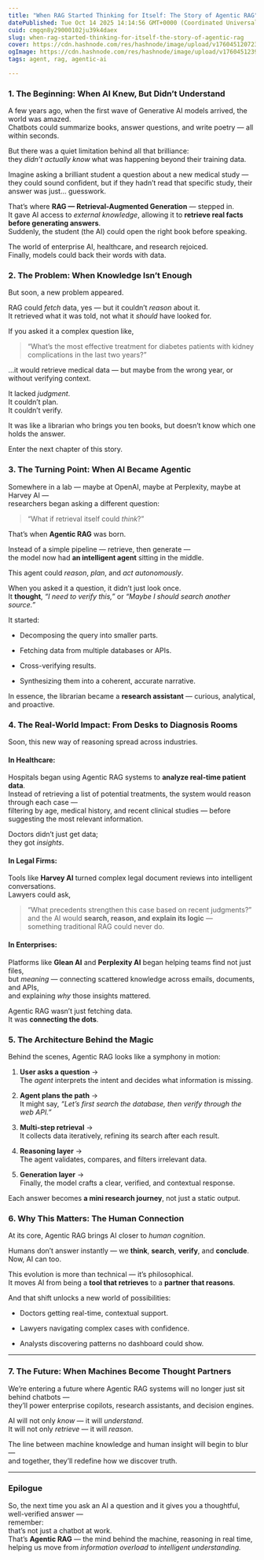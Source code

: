 ```yaml
---
title: "When RAG Started Thinking for Itself: The Story of Agentic RAG"
datePublished: Tue Oct 14 2025 14:14:56 GMT+0000 (Coordinated Universal Time)
cuid: cmgqn8y29000102ju39k4daex
slug: when-rag-started-thinking-for-itself-the-story-of-agentic-rag
cover: https://cdn.hashnode.com/res/hashnode/image/upload/v1760451207236/57c3bd1a-e97a-4652-8210-ed41ca36b5f9.png
ogImage: https://cdn.hashnode.com/res/hashnode/image/upload/v1760451239117/cba04a2b-c40b-4157-83b0-077dc5ec4836.png
tags: agent, rag, agentic-ai

---
```


### **1\. The Beginning: When AI Knew, But Didn’t Understand**

A few years ago, when the first wave of Generative AI models arrived, the world was amazed.  
Chatbots could summarize books, answer questions, and write poetry — all within seconds.

But there was a quiet limitation behind all that brilliance:  
they *didn’t actually know* what was happening beyond their training data.

Imagine asking a brilliant student a question about a new medical study —  
they could sound confident, but if they hadn’t read that specific study, their answer was just… guesswork.

That’s where **RAG — Retrieval-Augmented Generation** — stepped in.  
It gave AI access to *external knowledge*, allowing it to **retrieve real facts before generating answers**.  
Suddenly, the student (the AI) could open the right book before speaking.

The world of enterprise AI, healthcare, and research rejoiced.  
Finally, models could back their words with data.

### **2\. The Problem: When Knowledge Isn’t Enough**

But soon, a new problem appeared.

RAG could *fetch* data, yes — but it couldn’t *reason* about it.  
It retrieved what it was told, not what it *should* have looked for.

If you asked it a complex question like,

> “What’s the most effective treatment for diabetes patients with kidney complications in the last two years?”

…it would retrieve medical data — but maybe from the wrong year, or without verifying context.

It lacked *judgment*.  
It couldn’t plan.  
It couldn’t verify.

It was like a librarian who brings you ten books, but doesn’t know which one holds the answer.

Enter the next chapter of this story.

### **3\. The Turning Point: When AI Became Agentic**

Somewhere in a lab — maybe at OpenAI, maybe at Perplexity, maybe at Harvey AI —  
researchers began asking a different question:

> “What if retrieval itself could *think*?”

That’s when **Agentic RAG** was born.

Instead of a simple pipeline — retrieve, then generate —  
the model now had **an intelligent agent** sitting in the middle.

This agent could *reason*, *plan*, and *act autonomously*.

When you asked it a question, it didn’t just look once.  
It **thought**, *“I need to verify this,”* or *“Maybe I should search another source.”*

It started:

* Decomposing the query into smaller parts.
    
* Fetching data from multiple databases or APIs.
    
* Cross-verifying results.
    
* Synthesizing them into a coherent, accurate narrative.
    

In essence, the librarian became a **research assistant** — curious, analytical, and proactive.

### **4\. The Real-World Impact: From Desks to Diagnosis Rooms**

Soon, this new way of reasoning spread across industries.

#### **In Healthcare:**

Hospitals began using Agentic RAG systems to **analyze real-time patient data**.  
Instead of retrieving a list of potential treatments, the system would reason through each case —  
filtering by age, medical history, and recent clinical studies — before suggesting the most relevant information.

Doctors didn’t just get data;  
they got *insights*.

#### **In Legal Firms:**

Tools like **Harvey AI** turned complex legal document reviews into intelligent conversations.  
Lawyers could ask,

> “What precedents strengthen this case based on recent judgments?”  
> and the AI would **search, reason, and explain its logic** —  
> something traditional RAG could never do.

#### **In Enterprises:**

Platforms like **Glean AI** and **Perplexity AI** began helping teams find not just files,  
but *meaning* — connecting scattered knowledge across emails, documents, and APIs,  
and explaining *why* those insights mattered.

Agentic RAG wasn’t just fetching data.  
It was **connecting the dots**.

### **5\. The Architecture Behind the Magic**

Behind the scenes, Agentic RAG looks like a symphony in motion:

1. **User asks a question** →  
    The *agent* interprets the intent and decides what information is missing.
    
2. **Agent plans the path** →  
    It might say, *“Let’s first search the database, then verify through the web API.”*
    
3. **Multi-step retrieval** →  
    It collects data iteratively, refining its search after each result.
    
4. **Reasoning layer** →  
    The agent validates, compares, and filters irrelevant data.
    
5. **Generation layer** →  
    Finally, the model crafts a clear, verified, and contextual response.
    

Each answer becomes **a mini research journey**, not just a static output.

### **6\. Why This Matters: The Human Connection**

At its core, Agentic RAG brings AI closer to *human cognition*.

Humans don’t answer instantly — we **think**, **search**, **verify**, and **conclude**.  
Now, AI can too.

This evolution is more than technical — it’s philosophical.  
It moves AI from being a **tool that retrieves** to a **partner that reasons**.

And that shift unlocks a new world of possibilities:

* Doctors getting real-time, contextual support.
    
* Lawyers navigating complex cases with confidence.
    
* Analysts discovering patterns no dashboard could show.
    

---

### **7\. The Future: When Machines Become Thought Partners**

We’re entering a future where Agentic RAG systems will no longer just sit behind chatbots —  
they’ll power enterprise copilots, research assistants, and decision engines.

AI will not only *know* — it will *understand*.  
It will not only *retrieve* — it will *reason*.

The line between machine knowledge and human insight will begin to blur —  
and together, they’ll redefine how we discover truth.

---

### **Epilogue**

So, the next time you ask an AI a question and it gives you a thoughtful, well-verified answer —  
remember:  
that’s not just a chatbot at work.  
That’s **Agentic RAG** — the mind behind the machine, reasoning in real time,  
helping us move from *information overload* to *intelligent understanding.*